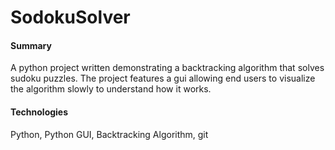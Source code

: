 # SodokuSolver

<h4>Summary</h4>
<p>A python project written demonstrating a backtracking algorithm that solves sudoku puzzles.  The project features a gui allowing end users to visualize the algorithm slowly to understand how it works.</p> 
<h4>Technologies</h4>
<p>Python, Python GUI, Backtracking Algorithm, git</p>
